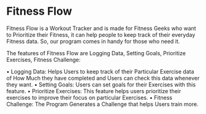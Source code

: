 # Fitness Flow


Fitness Flow is a Workout Tracker and is made for Fitness Geeks who want to Prioritize their Fitness, it can help people to keep track of their everyday Fitness data. So, our program comes in handy for those who need it.

The features of Fitness Flow are Logging Data, Setting Goals, Prioritize Exercises, Fitness Challenge:

 • Logging Data: Helps Users to keep track of their Particular Exercise data of How Much they have completed and Users can check this data whenever they want.
 • Setting Goals: Users can set goals for their Exercises with this feature.
 • Prioritize Exercises: This feature helps users prioritize their exercises to improve their focus on particular Exercises.
 • Fitness Challenge: The Program Generates a Challenge that helps Users train more.
